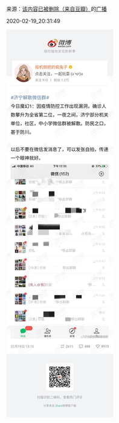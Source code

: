 来源：[该内容已被删除（来自豆瓣）](https://www.douban.com/people/155321945/)的[广播](https://www.douban.com/people/155321945/status/2821262915/)


2020-02-19_20:31:49


![](./pic/2020-02-19_20:31:49-该内容已被删除的广播1.jpg)  

